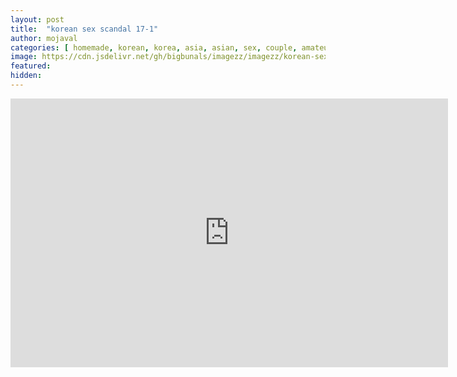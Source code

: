 ```yaml
---
layout: post
title:  "korean sex scandal 17-1"
author: mojaval
categories: [ homemade, korean, korea, asia, asian, sex, couple, amateur, scandal, motel, adult, self, camera, real ]
image: https://cdn.jsdelivr.net/gh/bigbunals/imagezz/imagezz/korean-sex-scandal-17-1___8f78aec922ac87df9aed6c96be1978fdb14390f5.mp4.jpg
featured: 
hidden: 
---
```


<iframe src="https://openload.co/embed/Aj-_KrpQFl4/korean-sex-scandal-17-1___8f78aec922ac87df9aed6c96be1978fdb14390f5.mp4" scrolling="no" frameborder="0" width="700" height="430" allowfullscreen="true" webkitallowfullscreen="true" mozallowfullscreen="true"></iframe>
